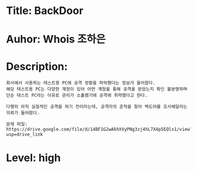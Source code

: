 # Title: BackDoor
# Auhor: Whois 조하은
# Description:
```
회사에서 사용하는 테스트용 PC에 공격 정황을 파악했다는 정보가 들어왔다.
해당 테스트용 PC는 다양한 계정이 있어 어떤 계정을 통해 공격을 받았는지 확인 불분명하며
단순 테스트 PC라는 이유로 관리가 소홀했기에 공격에 취약했다고 한다. 

다행히 아직 실질적인 공격을 하기 전이라는데, 공격자의 흔적을 찾아 백도어를 조사해달라는 의뢰가 들어왔다.

문제 파일: https://drive.google.com/file/d/14BF1G2wAkhXVyPNg3zj4hL7X4p5EQlx1/view?usp=drive_link

```

# Level: high
